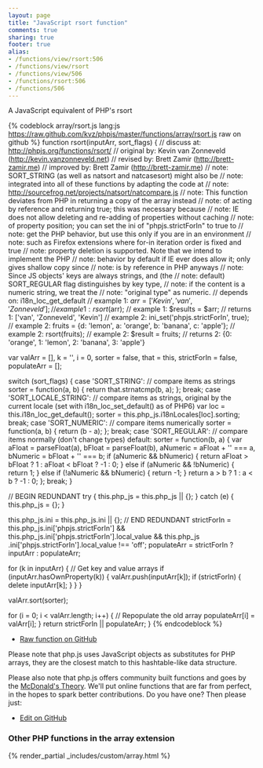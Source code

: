 ```yaml
---
layout: page
title: "JavaScript rsort function"
comments: true
sharing: true
footer: true
alias:
- /functions/view/rsort:506
- /functions/view/rsort
- /functions/view/506
- /functions/rsort:506
- /functions/506
---
```

<!-- Generated by Rakefile:build -->
A JavaScript equivalent of PHP's rsort

{% codeblock array/rsort.js lang:js https://raw.github.com/kvz/phpjs/master/functions/array/rsort.js raw on github %}
function rsort(inputArr, sort_flags) {
  //  discuss at: http://phpjs.org/functions/rsort/
  // original by: Kevin van Zonneveld (http://kevin.vanzonneveld.net)
  //  revised by: Brett Zamir (http://brett-zamir.me)
  // improved by: Brett Zamir (http://brett-zamir.me)
  //        note: SORT_STRING (as well as natsort and natcasesort) might also be
  //        note: integrated into all of these functions by adapting the code at
  //        note: http://sourcefrog.net/projects/natsort/natcompare.js
  //        note: This function deviates from PHP in returning a copy of the array instead
  //        note: of acting by reference and returning true; this was necessary because
  //        note: IE does not allow deleting and re-adding of properties without caching
  //        note: of property position; you can set the ini of "phpjs.strictForIn" to true to
  //        note: get the PHP behavior, but use this only if you are in an environment
  //        note: such as Firefox extensions where for-in iteration order is fixed and true
  //        note: property deletion is supported. Note that we intend to implement the PHP
  //        note: behavior by default if IE ever does allow it; only gives shallow copy since
  //        note: is by reference in PHP anyways
  //        note: Since JS objects' keys are always strings, and (the
  //        note: default) SORT_REGULAR flag distinguishes by key type,
  //        note: if the content is a numeric string, we treat the
  //        note: "original type" as numeric.
  //  depends on: i18n_loc_get_default
  //   example 1: $arr = ['Kevin', 'van', 'Zonneveld'];
  //   example 1: rsort($arr);
  //   example 1: $results = $arr;
  //   returns 1: ['van', 'Zonneveld', 'Kevin']
  //   example 2: ini_set('phpjs.strictForIn', true);
  //   example 2: fruits = {d: 'lemon', a: 'orange', b: 'banana', c: 'apple'};
  //   example 2: rsort(fruits);
  //   example 2: $result = fruits;
  //   returns 2: {0: 'orange', 1: 'lemon', 2: 'banana', 3: 'apple'}

  var valArr = [],
    k = '',
    i = 0,
    sorter = false,
    that = this,
    strictForIn = false,
    populateArr = [];

  switch (sort_flags) {
    case 'SORT_STRING':
      // compare items as strings
      sorter = function(a, b) {
        return that.strnatcmp(b, a);
      };
      break;
    case 'SORT_LOCALE_STRING':
      // compare items as strings, original by the current locale (set with  i18n_loc_set_default() as of PHP6)
      var loc = this.i18n_loc_get_default();
      sorter = this.php_js.i18nLocales[loc].sorting;
      break;
    case 'SORT_NUMERIC':
      // compare items numerically
      sorter = function(a, b) {
        return (b - a);
      };
      break;
    case 'SORT_REGULAR':
      // compare items normally (don't change types)
    default:
      sorter = function(b, a) {
        var aFloat = parseFloat(a),
          bFloat = parseFloat(b),
          aNumeric = aFloat + '' === a,
          bNumeric = bFloat + '' === b;
        if (aNumeric && bNumeric) {
          return aFloat > bFloat ? 1 : aFloat < bFloat ? -1 : 0;
        } else if (aNumeric && !bNumeric) {
          return 1;
        } else if (!aNumeric && bNumeric) {
          return -1;
        }
        return a > b ? 1 : a < b ? -1 : 0;
      };
      break;
  }

  // BEGIN REDUNDANT
  try {
    this.php_js = this.php_js || {};
  } catch (e) {
    this.php_js = {};
  }

  this.php_js.ini = this.php_js.ini || {};
  // END REDUNDANT
  strictForIn = this.php_js.ini['phpjs.strictForIn'] && this.php_js.ini['phpjs.strictForIn'].local_value && this.php_js
    .ini['phpjs.strictForIn'].local_value !== 'off';
  populateArr = strictForIn ? inputArr : populateArr;

  for (k in inputArr) { // Get key and value arrays
    if (inputArr.hasOwnProperty(k)) {
      valArr.push(inputArr[k]);
      if (strictForIn) {
        delete inputArr[k];
      }
    }
  }

  valArr.sort(sorter);

  for (i = 0; i < valArr.length; i++) { // Repopulate the old array
    populateArr[i] = valArr[i];
  }
  return strictForIn || populateArr;
}
{% endcodeblock %}

 - [Raw function on GitHub](https://github.com/kvz/phpjs/blob/master/functions/array/rsort.js)

Please note that php.js uses JavaScript objects as substitutes for PHP arrays, they are 
the closest match to this hashtable-like data structure. 

Please also note that php.js offers community built functions and goes by the 
[McDonald's Theory](https://medium.com/what-i-learned-building/9216e1c9da7d). We'll put online 
functions that are far from perfect, in the hopes to spark better contributions. 
Do you have one? Then please just: 

 - [Edit on GitHub](https://github.com/kvz/phpjs/edit/master/functions/array/rsort.js)


### Other PHP functions in the array extension
{% render_partial _includes/custom/array.html %}
